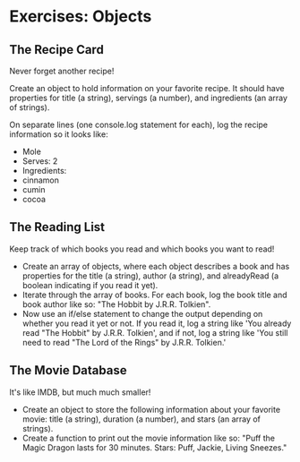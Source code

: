 # Exercises: Objects

## The Recipe Card

Never forget another recipe!

Create an object to hold information on your favorite recipe. It should have properties for title (a string), servings (a number), and ingredients (an array of strings).

On separate lines (one console.log statement for each), log the recipe information so it looks like:
- Mole
- Serves: 2
- Ingredients:
- cinnamon
- cumin
- cocoa

## The Reading List

Keep track of which books you read and which books you want to read!

- Create an array of objects, where each object describes a book and has properties for the title (a string), author (a string), and alreadyRead (a boolean indicating if you read it yet).
- Iterate through the array of books. For each book, log the book title and book author like so: "The Hobbit by J.R.R. Tolkien".
- Now use an if/else statement to change the output depending on whether you read it yet or not. If you read it, log a string like 'You already read "The Hobbit" by J.R.R. Tolkien', and if not, log a string like 'You still need to read "The Lord of the Rings" by J.R.R. Tolkien.'

## The Movie Database

It's like IMDB, but much much smaller!

- Create an object to store the following information about your favorite movie: title (a string), duration (a number), and stars (an array of strings).
- Create a function to print out the movie information like so: "Puff the Magic Dragon lasts for 30 minutes. Stars: Puff, Jackie, Living Sneezes."
